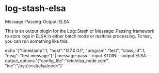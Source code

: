 log-stash-elsa
==============

Message-Passing-Output-ELSA

This is an output plugin for the Log::Stash or Message::Passing framework to store logs in ELSA in either batch mode or realtime processing.  To test, you can run something like this:

echo '{"timestamp":1, "host":"127.0.0.1", "program":"test", "class_id":1, "msg": "test message"}' | message-pass --input STDIN --output ELSA --output_options '{"config_file":"/etc/elsa_node.conf", "inc":"/usr/local/elsa/node"}'

